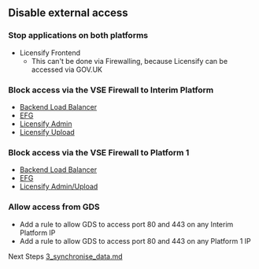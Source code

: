 ## Disable external access

### Stop applications on both platforms

* Licensify Frontend
  * This can't be done via Firewalling, because Licensify can be accessed via GOV.UK

### Block access via the VSE Firewall to Interim Platform

* [Backend Load Balancer](https://internal.github/gds/vcloud-provisioner/blob/master/edgegateway/production/firewall.rb#L21-L29)
* [EFG](https://internal.github/gds/vcloud-provisioner/blob/master/edgegateway/production/firewall.rb#L36-L44)
* [Licensify Admin](https://internal.github/gds/vcloud-provisioner/blob/master/edgegateway/production/firewall.rb#L46-L54)
* [Licensify Upload](https://internal.github/gds/vcloud-provisioner/blob/master/edgegateway/production/firewall.rb#L46-L54)

### Block access via the VSE Firewall to Platform 1

* [Backend Load Balancer](https://internal.github/gds/govuk-provisioning/blob/master/networking/common/firewall.rb#L40-L48)
* [EFG](https://internal.github/gds/govuk-provisioning/blob/master/networking/common/firewall.rb#L55-L63)
* [Licensify Admin/Upload](https://internal.github/gds/govuk-provisioning/blob/master/networking/common/firewall.rb#L65-L73)

### Allow access from GDS

* Add a rule to allow GDS to access port 80 and 443 on any Interim Platform IP
* Add a rule to allow GDS to access port 80 and 443 on any Platform 1 IP

Next Steps [3_synchronise_data.md](3_synchronise_data.md)
